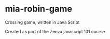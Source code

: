 # mia-robin-game
Crossing game, written in Java Script

Created as part of the Zenva javascript 101 course
